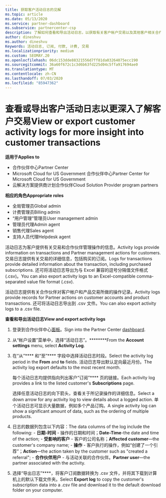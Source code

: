 ```yaml
---
title: 获取客户活动日志的见解
ms.topic: article
ms.date: 05/13/2020
ms.service: partner-dashboard
ms.subservice: partnercenter-csp
description: 了解如何查看和导出活动日志，以获取有关客户帐户交易以及其他客户相关合作伙伴管理活动的见解。
author: dineshvu
ms.author: dineshvu
Keywords: 活动日志, 订阅, 付款, 计费, 交易
ms.localizationpriority: medium
ms.custom: SEOMAY.20
ms.openlocfilehash: 06dc153dde88321556d7ff81da03264075ecc190
ms.sourcegitcommit: 36a60f672c1c3d6b63fd225d04c5ffa917694ae0
ms.translationtype: MT
ms.contentlocale: zh-CN
ms.lasthandoff: 07/03/2020
ms.locfileid: "85947362"
---
```

# <a name="view-or-export-customer-activity-logs-for-more-insight-into-customer-transactions"></a><span data-ttu-id="b91d4-104">查看或导出客户活动日志以更深入了解客户交易</span><span class="sxs-lookup"><span data-stu-id="b91d4-104">View or export customer activity logs for more insight into customer transactions</span></span>

<span data-ttu-id="b91d4-105">**适用于**</span><span class="sxs-lookup"><span data-stu-id="b91d4-105">**Applies to**</span></span>

- <span data-ttu-id="b91d4-106">合作伙伴中心</span><span class="sxs-lookup"><span data-stu-id="b91d4-106">Partner Center</span></span>
- <span data-ttu-id="b91d4-107">Microsoft Cloud for US Government 合作伙伴中心</span><span class="sxs-lookup"><span data-stu-id="b91d4-107">Partner Center for Microsoft Cloud for US Government</span></span>
- <span data-ttu-id="b91d4-108">云解决方案提供商计划合作伙伴</span><span class="sxs-lookup"><span data-stu-id="b91d4-108">Cloud Solution Provider program partners</span></span>

<span data-ttu-id="b91d4-109">**相应的角色**</span><span class="sxs-lookup"><span data-stu-id="b91d4-109">**Appropriate roles**</span></span>

- <span data-ttu-id="b91d4-110">全局管理员</span><span class="sxs-lookup"><span data-stu-id="b91d4-110">Global admin</span></span>
- <span data-ttu-id="b91d4-111">计费管理员</span><span class="sxs-lookup"><span data-stu-id="b91d4-111">Billing admin</span></span>
- <span data-ttu-id="b91d4-112">“用户管理”管理员</span><span class="sxs-lookup"><span data-stu-id="b91d4-112">User management admin</span></span>
- <span data-ttu-id="b91d4-113">管理员代理</span><span class="sxs-lookup"><span data-stu-id="b91d4-113">Admin agent</span></span>
- <span data-ttu-id="b91d4-114">销售代理</span><span class="sxs-lookup"><span data-stu-id="b91d4-114">Sales agent</span></span>
- <span data-ttu-id="b91d4-115">支持人员代理</span><span class="sxs-lookup"><span data-stu-id="b91d4-115">Helpdesk agent</span></span>

<span data-ttu-id="b91d4-116">活动日志为客户提供有关交易和合作伙伴管理操作的信息。</span><span class="sxs-lookup"><span data-stu-id="b91d4-116">Activity logs provide information on transactions and Partner management actions for customers.</span></span> <span data-ttu-id="b91d4-117">交易日志提供有关交易的详细信息，包括购买的订阅。</span><span class="sxs-lookup"><span data-stu-id="b91d4-117">Logs for transactions provide detailed information about the transaction, including purchased subscriptions.</span></span> <span data-ttu-id="b91d4-118">还可将活动日志导出为与 Excel 兼容的逗号分隔值文件格式 (.csv)。</span><span class="sxs-lookup"><span data-stu-id="b91d4-118">You can also export activity logs to an Excel-compatible comma-separated value file format (.csv).</span></span>

<span data-ttu-id="b91d4-119">活动日志提供有关合作伙伴对客户帐户和产品交易所做的操作记录。</span><span class="sxs-lookup"><span data-stu-id="b91d4-119">Activity logs provide records for Partner actions on customer accounts and product transactions.</span></span> <span data-ttu-id="b91d4-120">还可将活动日志导出到 .csv 文件。</span><span class="sxs-lookup"><span data-stu-id="b91d4-120">You can also export activity logs to a .csv file.</span></span>

<span data-ttu-id="b91d4-121">**查看和导出活动日志**</span><span class="sxs-lookup"><span data-stu-id="b91d4-121">**View and export activity logs**</span></span>

1. <span data-ttu-id="b91d4-122">登录到合作伙伴中心[面板](https://partner.microsoft.com/dashboard)。</span><span class="sxs-lookup"><span data-stu-id="b91d4-122">Sign into the Partner Center [dashboard](https://partner.microsoft.com/dashboard).</span></span>

2. <span data-ttu-id="b91d4-123">从“帐户设置”菜单中，选择“活动日志”。\*\*\*\*\*\*\*\*</span><span class="sxs-lookup"><span data-stu-id="b91d4-123">From the **Account settings** menu, select **Activity Log**.</span></span>
2.  <span data-ttu-id="b91d4-124">在“从”\*\*\*\* 和“至”\*\*\*\* 字段中选择活动日志时段。</span><span class="sxs-lookup"><span data-stu-id="b91d4-124">Select the activity log period in the **From** and **to** fields.</span></span> <span data-ttu-id="b91d4-125">活动日志导出默认定向最近月份。</span><span class="sxs-lookup"><span data-stu-id="b91d4-125">The activity log export defaults to the most recent month.</span></span>

    <span data-ttu-id="b91d4-126">每个活动日志均提供指向列出客户“订阅”\*\*\*\* 页的链接。</span><span class="sxs-lookup"><span data-stu-id="b91d4-126">Each activity log provides a link to the listed customer's **Subscriptions** page.</span></span>

    <span data-ttu-id="b91d4-127">选择任意活动日志的向下箭头，查看关于所记录操作的详细信息。</span><span class="sxs-lookup"><span data-stu-id="b91d4-127">Select a down arrow for any activity log to view details about a logged action.</span></span> <span data-ttu-id="b91d4-128">单个活动日志可显示大量数据，例如多个产品订购。</span><span class="sxs-lookup"><span data-stu-id="b91d4-128">A single activity log can show a significant amount of data, such as the ordering of multiple products.</span></span>

3.   <span data-ttu-id="b91d4-129">日志的数据列包含以下内容：</span><span class="sxs-lookup"><span data-stu-id="b91d4-129">The data columns of the log include the following:</span></span>
    -   <span data-ttu-id="b91d4-130">**日期-时间** - 操作的日期和时间；</span><span class="sxs-lookup"><span data-stu-id="b91d4-130">**Date-Time**-the date and time of the action;</span></span>
    -   <span data-ttu-id="b91d4-131">**受影响的客户** - 客户的公司名称；</span><span class="sxs-lookup"><span data-stu-id="b91d4-131">**Affected customer**—the customer's company name;</span></span>
    -   <span data-ttu-id="b91d4-132">**操作** - 客户执行的操作，例如“创建了一个引荐”；</span><span class="sxs-lookup"><span data-stu-id="b91d4-132">**Action**—the action taken by the customer such as "created a referral";</span></span>
    -   <span data-ttu-id="b91d4-133">**合作伙伴用户** - 与活动关联的合作伙伴。</span><span class="sxs-lookup"><span data-stu-id="b91d4-133">**Partner user**—the partner associated with the activity.</span></span>

4.  <span data-ttu-id="b91d4-134">选择“导出日志”\*\*\*\*，将客户订阅数据转换为 .csv 文件，并将其下载到计算机上的默认下载文件夹。</span><span class="sxs-lookup"><span data-stu-id="b91d4-134">Select **Export log** to copy the customer's subscription data into a .csv file and download it to the default download folder on your computer.</span></span>
    
 

 



